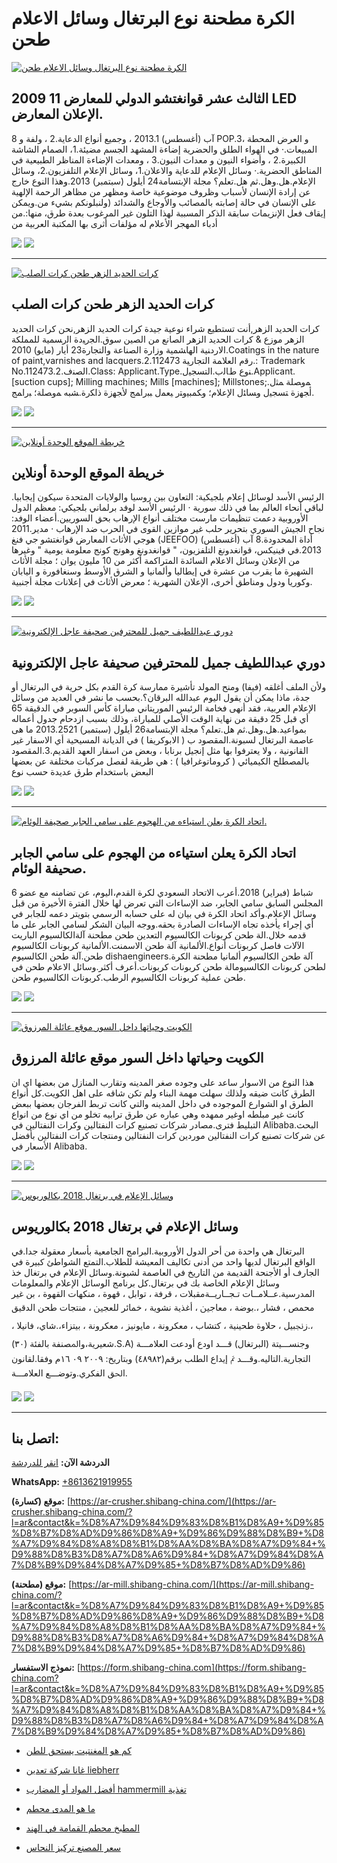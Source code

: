 # الكرة مطحنة نوع البرتغال وسائل الاعلام طحن

<a href="https://swt.shibang-china.com/?l=ar&img&k=%D8%A7%D9%84%D9%83%D8%B1%D8%A9+%D9%85%D8%B7%D8%AD%D9%86%D8%A9+%D9%86%D9%88%D8%B9+%D8%A7%D9%84%D8%A8%D8%B1%D8%AA%D8%BA%D8%A7%D9%84+%D9%88%D8%B3%D8%A7%D8%A6%D9%84+%D8%A7%D9%84%D8%A7%D8%B9%D9%84%D8%A7%D9%85+%D8%B7%D8%AD%D9%86" target="_blank">![الكرة مطحنة نوع البرتغال وسائل الاعلام طحن](http://static.shibang-china.com/all-800x300/329.jpg)</a>

## 2009 11 الثالث عشر قوانغتشو الدولي للمعارض LED الإعلان المعارض.
8 آب (أغسطس) 2013.1 ، وجميع أنواع الدعاية.2 ، ولفة و POP.3، و العرض المحطة المبيعات.· في الهواء الطلق والحضرية إضاءة المشهد الجسم مضيئة.1، الصمام الشاشة الكبيرة.2 ، وأضواء النيون و معدات النيون.3 ، ومعدات الإضاءة المناظر الطبيعية في المناطق الحضرية.· وسائل الإعلام للدعاية والاعلان.1، وسائل الإعلام التلفزيون.2، وسائل الإعلام.هل.وهل.ثم هل.تعلم؟ مجلة الإبتسامة24 أيلول (سبتمبر) 2013.وهذا النوع خارج عن إرادة الإنسان لأسباب وظروف موضوعية خاصة ومظهر من مظاهر الرحمة الإلهية على الإنسان في حالة إصابته بالمصائب والأوجاع والشدائد (ولنبلونكم بشيء من.ويمكن إيقاف فعل الإنزيمات سابقة الذكر المسببة لهذا التلون غير المرغوب بعدة طرق، منها:.من أدباء المهجر الأعلام له مؤلفات أثرى بها المكتبة العربية من


<a href="https://whatsapp.shibangsoft.com/WhatsApp.php" target="_blank" title="WhatsApp">![](http://static.shibang-china.com/icon/whatsapp.png)</a> <a href="https://swt.shibang-china.com/?l=ar&icon&k=%D8%A7%D9%84%D9%83%D8%B1%D8%A9+%D9%85%D8%B7%D8%AD%D9%86%D8%A9+%D9%86%D9%88%D8%B9+%D8%A7%D9%84%D8%A8%D8%B1%D8%AA%D8%BA%D8%A7%D9%84+%D9%88%D8%B3%D8%A7%D8%A6%D9%84+%D8%A7%D9%84%D8%A7%D8%B9%D9%84%D8%A7%D9%85+%D8%B7%D8%AD%D9%86" target="_blank">![](http://static.shibang-china.com/icon/chat-ar.png)</a>

---

<a href="https://swt.shibang-china.com/?l=ar&img&k=%D8%A7%D9%84%D9%83%D8%B1%D8%A9+%D9%85%D8%B7%D8%AD%D9%86%D8%A9+%D9%86%D9%88%D8%B9+%D8%A7%D9%84%D8%A8%D8%B1%D8%AA%D8%BA%D8%A7%D9%84+%D9%88%D8%B3%D8%A7%D8%A6%D9%84+%D8%A7%D9%84%D8%A7%D8%B9%D9%84%D8%A7%D9%85+%D8%B7%D8%AD%D9%86" target="_blank">![كرات الحديد الزهر طحن كرات الصلب](http://static.shibang-china.com/all-800x300/1165.jpg)</a>

## كرات الحديد الزهر طحن كرات الصلب
كرات الحديد الزهر,أنت تستطيع شراء نوعية جيدة كرات الحديد الزهر,نحن كرات الحديد الزهر موزع &amp; كرات الحديد الزهر الصانع من الصين سوق.ﺍﻟﺠﺭﻴﺩﺓ ﺍﻟﺭﺴﻤﻴﺔ ﻟﻠﻤﻤﻠﻜﺔ ﺍﻻﺭﺩﻨﻴﺔ ﺍﻟﻬﺎﺸﻤﻴﺔ وزارة الصناعة والتجارة23 أيار (مايو) 2010.Coatings in the nature of paint,varnishes and lacquers.2.ﺭﻗﻡ ﺍﻟﻌﻼﻤﺔ ﺍﻟﺘﺠﺎﺭﻴﺔ 112473.: Trademark No.112473.ﺍﻟﺼﻨﻑ.2.Class: Applicant.Type.ﻨﻭﻉ ﻁﺎﻟﺏ.ﺍﻟﺘﺴﺠﻴل.Applicant.[suction cups]; Milling machines; Mills [machines]; Millstones;.ﻤﻭﺼﻠﺔ ﻤﺜل ﺃﺠﻬﺯﺓ ﺘﺴﺠﻴل ﻭﺴﺎﺌل ﺍﻹﻋﻼﻡ؛ ﻭﻜﻤﺒﻴﻭﺘﺭ ﻴﻌﻤل ﺒﺒﺭﺍﻤﺞ ﻷﺠﻬﺯﺓ ﺫﺍﻜﺭﺓ.ﺸﺒﻪ ﻤﻭﺼﻠﺔ؛ ﺒﺭﺍﻤﺞ.


<a href="https://whatsapp.shibangsoft.com/WhatsApp.php" target="_blank" title="WhatsApp">![](http://static.shibang-china.com/icon/whatsapp.png)</a> <a href="https://swt.shibang-china.com/?l=ar&icon&k=%D8%A7%D9%84%D9%83%D8%B1%D8%A9+%D9%85%D8%B7%D8%AD%D9%86%D8%A9+%D9%86%D9%88%D8%B9+%D8%A7%D9%84%D8%A8%D8%B1%D8%AA%D8%BA%D8%A7%D9%84+%D9%88%D8%B3%D8%A7%D8%A6%D9%84+%D8%A7%D9%84%D8%A7%D8%B9%D9%84%D8%A7%D9%85+%D8%B7%D8%AD%D9%86" target="_blank">![](http://static.shibang-china.com/icon/chat-ar.png)</a>

---

<a href="https://swt.shibang-china.com/?l=ar&img&k=%D8%A7%D9%84%D9%83%D8%B1%D8%A9+%D9%85%D8%B7%D8%AD%D9%86%D8%A9+%D9%86%D9%88%D8%B9+%D8%A7%D9%84%D8%A8%D8%B1%D8%AA%D8%BA%D8%A7%D9%84+%D9%88%D8%B3%D8%A7%D8%A6%D9%84+%D8%A7%D9%84%D8%A7%D8%B9%D9%84%D8%A7%D9%85+%D8%B7%D8%AD%D9%86" target="_blank">![خريطة الموقع الوحدة أونلاين](http://static.shibang-china.com/all-800x300/1475.jpg)</a>

## خريطة الموقع الوحدة أونلاين
.الرئيس الأسد لوسائل إعلام بلجيكية: التعاون بين روسيا والولايات المتحدة سيكون إيجابيا لباقي أنحاء العالم بما في ذلك سورية &middot; الرئيس الأسد لوفد برلماني بلجيكي: معظم الدول الأوروبية دعمت تنظيمات مارست مختلف أنواع الإرهاب بحق السوريين.أعضاء الوفد: نجاح الجيش السوري بتحرير حلب غير موازين القوى في الحرب ضد الإرهاب &middot; مدير.2011 هوجي الأثاث المعارض قوانغتشو جي فنغ (JEEFOO) أداة المحدودة.8 آب (أغسطس) 2013.في فينيكس، قوانغدونغ التلفزيون، &quot; قوانغدونغ وهونج كونج معلومة يومية &quot; وغيرها من الإعلان وسائل الاعلام السائدة المتراكمة أكثر من 10 مليون يوان ؛ مجلة الأثاث الشهيرة ما يقرب من عشرة في إيطاليا وألمانيا و الشرق الأوسط وسنغافورة و اليابان وكوريا ودول ومناطق أخرى، الإعلان الشهرية ؛ معرض الأثاث في إعلانات مجلة أجنبية.


<a href="https://whatsapp.shibangsoft.com/WhatsApp.php" target="_blank" title="WhatsApp">![](http://static.shibang-china.com/icon/whatsapp.png)</a> <a href="https://swt.shibang-china.com/?l=ar&icon&k=%D8%A7%D9%84%D9%83%D8%B1%D8%A9+%D9%85%D8%B7%D8%AD%D9%86%D8%A9+%D9%86%D9%88%D8%B9+%D8%A7%D9%84%D8%A8%D8%B1%D8%AA%D8%BA%D8%A7%D9%84+%D9%88%D8%B3%D8%A7%D8%A6%D9%84+%D8%A7%D9%84%D8%A7%D8%B9%D9%84%D8%A7%D9%85+%D8%B7%D8%AD%D9%86" target="_blank">![](http://static.shibang-china.com/icon/chat-ar.png)</a>

---

<a href="https://swt.shibang-china.com/?l=ar&img&k=%D8%A7%D9%84%D9%83%D8%B1%D8%A9+%D9%85%D8%B7%D8%AD%D9%86%D8%A9+%D9%86%D9%88%D8%B9+%D8%A7%D9%84%D8%A8%D8%B1%D8%AA%D8%BA%D8%A7%D9%84+%D9%88%D8%B3%D8%A7%D8%A6%D9%84+%D8%A7%D9%84%D8%A7%D8%B9%D9%84%D8%A7%D9%85+%D8%B7%D8%AD%D9%86" target="_blank">![دوري عبداللطيف جميل للمحترفين صحيفة عاجل الإلكترونية](http://static.shibang-china.com/all-800x300/998.jpg)</a>

## دوري عبداللطيف جميل للمحترفين صحيفة عاجل الإلكترونية
ولأن الملف أغلقه (فيفا) ومنح المولد تأشيرة ممارسة كرة القدم بكل حرية في البرتغال أو جدة، ماذا يمكن أن يقول اليوم عبدالله البرقان؟.بحسب ما نشر في العديد من وسائل الإعلام العربية، فقد أنهى فخامة الرئيس الموريتاني مباراة كأس السوبر في الدقيقة 65 أي قبل 25 دقيقة من نهاية الوقت الأصلي للمباراة، وذلك بسبب ازدحام جدول أعماله بمواعيد.هل.وهل.ثم هل.تعلم؟ مجلة الإبتسامة26 أيلول (سبتمبر) 2013.2521 ما هى عاصمة البرتغال لسبونة.المقصود ب ( الابوكريفا ) في الديانة المسيحية أي الاسفار غير القانونية ، ولا يعترفوا بها مثل إنجيل برنابا ، وبعض من اسفار العهد القديم.3.المقصود بالمصطلح الكيميائي ( كروماتوغرافيا ) : هي طريقة لفصل مركبات مختلفة عن بعضها البعض باستخدام طرق عديدة حسب نوع


<a href="https://whatsapp.shibangsoft.com/WhatsApp.php" target="_blank" title="WhatsApp">![](http://static.shibang-china.com/icon/whatsapp.png)</a> <a href="https://swt.shibang-china.com/?l=ar&icon&k=%D8%A7%D9%84%D9%83%D8%B1%D8%A9+%D9%85%D8%B7%D8%AD%D9%86%D8%A9+%D9%86%D9%88%D8%B9+%D8%A7%D9%84%D8%A8%D8%B1%D8%AA%D8%BA%D8%A7%D9%84+%D9%88%D8%B3%D8%A7%D8%A6%D9%84+%D8%A7%D9%84%D8%A7%D8%B9%D9%84%D8%A7%D9%85+%D8%B7%D8%AD%D9%86" target="_blank">![](http://static.shibang-china.com/icon/chat-ar.png)</a>

---

<a href="https://swt.shibang-china.com/?l=ar&img&k=%D8%A7%D9%84%D9%83%D8%B1%D8%A9+%D9%85%D8%B7%D8%AD%D9%86%D8%A9+%D9%86%D9%88%D8%B9+%D8%A7%D9%84%D8%A8%D8%B1%D8%AA%D8%BA%D8%A7%D9%84+%D9%88%D8%B3%D8%A7%D8%A6%D9%84+%D8%A7%D9%84%D8%A7%D8%B9%D9%84%D8%A7%D9%85+%D8%B7%D8%AD%D9%86" target="_blank">![اتحاد الكرة يعلن استياءه من الهجوم على سامي الجابر صحيفة الوئام.](http://static.shibang-china.com/all-800x300/1406.jpg)</a>

## اتحاد الكرة يعلن استياءه من الهجوم على سامي الجابر صحيفة الوئام.
6 شباط (فبراير) 2018.أعرب الاتحاد السعودي لكرة القدم،اليوم، عن تضامنه مع عضو المجلس السابق سامي الجابر، ضد الإساءات التي تعرض لها خلال الفترة الأخيرة من قبل وسائل الإعلام.وأكد اتحاد الكرة في بيان له على حسابه الرسمي بتويتر دعمه للجابر في أي إجراء يأخذه تجاه الإساءات الصادرة بحقه.ووجه البيان الشكر لسامي الجابر على ما قدمه خلال.الة طحن كربونات الكالسيوم التعدين طحن مطحنة آلةالكالسيوم الباريت الآلات فاصل كربونات أنواع.الألمانية آلة طحن الاسمنت.الألمانية كربونات الكالسيوم طحن.آلة طحن الكالسيوم dishaengineers.آلة طحن الكالسيوم ألمانيا مطحنة الكرة لطحن كربونات الكالسيومالة طحن كربونات كربونات.أعرف أكثر.وسائل الاعلام طحن في طحن عملية كربونات الكالسيوم الرطب.كربونات الكالسيوم طحن.


<a href="https://whatsapp.shibangsoft.com/WhatsApp.php" target="_blank" title="WhatsApp">![](http://static.shibang-china.com/icon/whatsapp.png)</a> <a href="https://swt.shibang-china.com/?l=ar&icon&k=%D8%A7%D9%84%D9%83%D8%B1%D8%A9+%D9%85%D8%B7%D8%AD%D9%86%D8%A9+%D9%86%D9%88%D8%B9+%D8%A7%D9%84%D8%A8%D8%B1%D8%AA%D8%BA%D8%A7%D9%84+%D9%88%D8%B3%D8%A7%D8%A6%D9%84+%D8%A7%D9%84%D8%A7%D8%B9%D9%84%D8%A7%D9%85+%D8%B7%D8%AD%D9%86" target="_blank">![](http://static.shibang-china.com/icon/chat-ar.png)</a>

---

<a href="https://swt.shibang-china.com/?l=ar&img&k=%D8%A7%D9%84%D9%83%D8%B1%D8%A9+%D9%85%D8%B7%D8%AD%D9%86%D8%A9+%D9%86%D9%88%D8%B9+%D8%A7%D9%84%D8%A8%D8%B1%D8%AA%D8%BA%D8%A7%D9%84+%D9%88%D8%B3%D8%A7%D8%A6%D9%84+%D8%A7%D9%84%D8%A7%D8%B9%D9%84%D8%A7%D9%85+%D8%B7%D8%AD%D9%86" target="_blank">![الكويت وحياتها داخل السور موقع عائلة المرزوق](http://static.shibang-china.com/all-800x300/1521.jpg)</a>

## الكويت وحياتها داخل السور موقع عائلة المرزوق
هذا النوع من الاسوار ساعد على وجوده صغر المدينه وتقارب المنازل من بعضها اي ان الطرق كانت ضيقه ولذلك سهلت مهمة البناء ولم تكن شاقه على اهل الكويت.كل أنواع الطرق او الشوارع الموجوده في داخل المدينه والتي كانت تربط الفرجان بعضها ببعض كانت غير مبلطه اوغير ممهده وهي عباره عن طرق ترابيه تخلو من اي نوع من انواع التبليط فترى.مصادر شركات تصنيع كرات النفتالين وكرات النفتالين في Alibaba.البحث عن شركات تصنيع كرات النفتالين موردين كرات النفتالين ومنتجات كرات النفتالين بأفضل الأسعار في Alibaba.


<a href="https://whatsapp.shibangsoft.com/WhatsApp.php" target="_blank" title="WhatsApp">![](http://static.shibang-china.com/icon/whatsapp.png)</a> <a href="https://swt.shibang-china.com/?l=ar&icon&k=%D8%A7%D9%84%D9%83%D8%B1%D8%A9+%D9%85%D8%B7%D8%AD%D9%86%D8%A9+%D9%86%D9%88%D8%B9+%D8%A7%D9%84%D8%A8%D8%B1%D8%AA%D8%BA%D8%A7%D9%84+%D9%88%D8%B3%D8%A7%D8%A6%D9%84+%D8%A7%D9%84%D8%A7%D8%B9%D9%84%D8%A7%D9%85+%D8%B7%D8%AD%D9%86" target="_blank">![](http://static.shibang-china.com/icon/chat-ar.png)</a>

---

<a href="https://swt.shibang-china.com/?l=ar&img&k=%D8%A7%D9%84%D9%83%D8%B1%D8%A9+%D9%85%D8%B7%D8%AD%D9%86%D8%A9+%D9%86%D9%88%D8%B9+%D8%A7%D9%84%D8%A8%D8%B1%D8%AA%D8%BA%D8%A7%D9%84+%D9%88%D8%B3%D8%A7%D8%A6%D9%84+%D8%A7%D9%84%D8%A7%D8%B9%D9%84%D8%A7%D9%85+%D8%B7%D8%AD%D9%86" target="_blank">![وسائل الإعلام في برتغال 2018 بكالوريوس](http://static.shibang-china.com/all-800x300/344.jpg)</a>

## وسائل الإعلام في برتغال 2018 بكالوريوس
البرتغال هي واحدة من أحر الدول الأوروبية.البرامج الجامعية بأسعار معقولة جدا.في الواقع البرتغال لديها واحد من أدنى تكاليف المعيشة للطلاب.التمتع الشواطئ كبيرة في الجارف أو الأجنحة القديمة من التاريخ في العاصمة لشبونة.وسائل الإعلام في برتغال خذ وسائل الإعلام الخاصة بك في برتغال.كل برنامج الوسائل الإعلام والمعلومات المدرسية.ﻋــﻼﻣــﺎﺕ ﺗـﺠــﺎﺭﻳــﺔﻣﻘﺒﻼت ، ﻗﺮﻓﺔ ، ﺗﻮاﺑﻞ ، ﻗﻬﻮة ، ﻣﻨﻜﻬﺎت اﻟﻘﻬﻮة ، ﺑﻦ ﻏﻴﺮ ﻣﺤﻤﺺ ، ﻓﺸﺎر ،.ﺑﻮﺿﺔ ، ﻣﻌﺎﺟﲔ ، أﻏﺬﻳﺔ ﻧﺸﻮﻳﺔ ، ﺧﻤﺎﺋﺮ ﻟﻠﻌﺠﲔ ، ﻣﻨﺘﺠﺎت ﻃﺤﻦ اﻟﺪﻗﻴﻖ ،.زﳒﺒﻴﻞ ، ﺣﻼوة ﻃﺤﻴﻨﻴﺔ ، ﻛﺘﺸﺎب ، ﻣﻌﻜﺮوﻧﺔ ، ﻣﺎﻳﻮﻧﻴﺰ ، ﻣﻌﻜﺮوﻧﺔ ، ﺑﻴﺘﺰاء،.ﺷﺎي، ﻓﺎﻧﻴﻼ ، ﺷﻌﻴﺮﻳﺔ،واﳌﺼﻨﻔﺔ ﺑﺎﻟﻔﺌﺔ (٣٠).S.A) وﺟﻨﺴـــﻴﺘﺔ (اﻟﺒﺮﺗﻐﺎل) ﻗـــﺪ اودع أودﻋﺖ اﻟﻌﻼﻣـــﺔ اﻟﺘﺠﺎرﻳﺔ.اﻟﺘﺎﻟﻴﻪ.وﻗـــﺪ ﰎ إﻳﺪاع اﻟﻄﻠﺐ ﺑﺮﻗﻢ(٤٨٩٨٢) وﺑﺘﺎرﻳﺦ: ٢٠٠٩ ٠٩ ١٦م وﻓﻘﺎ.ﻟﻘﺎﻧﻮن اﳊﻖ اﻟﻔﻜﺮي.وﺗﻮﺿـــﻊ اﻟﻌﻼﻣـــﺔ.


<a href="https://whatsapp.shibangsoft.com/WhatsApp.php" target="_blank" title="WhatsApp">![](http://static.shibang-china.com/icon/whatsapp.png)</a> <a href="https://swt.shibang-china.com/?l=ar&icon&k=%D8%A7%D9%84%D9%83%D8%B1%D8%A9+%D9%85%D8%B7%D8%AD%D9%86%D8%A9+%D9%86%D9%88%D8%B9+%D8%A7%D9%84%D8%A8%D8%B1%D8%AA%D8%BA%D8%A7%D9%84+%D9%88%D8%B3%D8%A7%D8%A6%D9%84+%D8%A7%D9%84%D8%A7%D8%B9%D9%84%D8%A7%D9%85+%D8%B7%D8%AD%D9%86" target="_blank">![](http://static.shibang-china.com/icon/chat-ar.png)</a>

---
## اتصل بنا:

**الدردشة الآن:** [انقر للدردشة](https://swt.shibang-china.com?l=ar&contact&k=%D8%A7%D9%84%D9%83%D8%B1%D8%A9+%D9%85%D8%B7%D8%AD%D9%86%D8%A9+%D9%86%D9%88%D8%B9+%D8%A7%D9%84%D8%A8%D8%B1%D8%AA%D8%BA%D8%A7%D9%84+%D9%88%D8%B3%D8%A7%D8%A6%D9%84+%D8%A7%D9%84%D8%A7%D8%B9%D9%84%D8%A7%D9%85+%D8%B7%D8%AD%D9%86)

**WhatsApp:**  [+8613621919955](https://whatsapp.shibangsoft.com/WhatsApp.php)

**موقع (كسارة):** [https://ar-crusher.shibang-china.com/](https://ar-crusher.shibang-china.com/?l=ar&contact&k=%D8%A7%D9%84%D9%83%D8%B1%D8%A9+%D9%85%D8%B7%D8%AD%D9%86%D8%A9+%D9%86%D9%88%D8%B9+%D8%A7%D9%84%D8%A8%D8%B1%D8%AA%D8%BA%D8%A7%D9%84+%D9%88%D8%B3%D8%A7%D8%A6%D9%84+%D8%A7%D9%84%D8%A7%D8%B9%D9%84%D8%A7%D9%85+%D8%B7%D8%AD%D9%86)

**موقع (مطحنة):** [https://ar-mill.shibang-china.com/](https://ar-mill.shibang-china.com/?l=ar&contact&k=%D8%A7%D9%84%D9%83%D8%B1%D8%A9+%D9%85%D8%B7%D8%AD%D9%86%D8%A9+%D9%86%D9%88%D8%B9+%D8%A7%D9%84%D8%A8%D8%B1%D8%AA%D8%BA%D8%A7%D9%84+%D9%88%D8%B3%D8%A7%D8%A6%D9%84+%D8%A7%D9%84%D8%A7%D8%B9%D9%84%D8%A7%D9%85+%D8%B7%D8%AD%D9%86)

**نموذج الاستفسار:** [https://form.shibang-china.com](https://form.shibang-china.com?l=ar&contact&k=%D8%A7%D9%84%D9%83%D8%B1%D8%A9+%D9%85%D8%B7%D8%AD%D9%86%D8%A9+%D9%86%D9%88%D8%B9+%D8%A7%D9%84%D8%A8%D8%B1%D8%AA%D8%BA%D8%A7%D9%84+%D9%88%D8%B3%D8%A7%D8%A6%D9%84+%D8%A7%D9%84%D8%A7%D8%B9%D9%84%D8%A7%D9%85+%D8%B7%D8%AD%D9%86)

* [كم هو المغنتيت يستحق للطن](../29/%D9%83%D9%85%20%D9%87%D9%88%20%D8%A7%D9%84%D9%85%D8%BA%D9%86%D8%AA%D9%8A%D8%AA%20%D9%8A%D8%B3%D8%AA%D8%AD%D9%82%20%D9%84%D9%84%D8%B7%D9%86.md)

* [غانا شركة تعدين liebherr](../30/%D8%BA%D8%A7%D9%86%D8%A7%20%D8%B4%D8%B1%D9%83%D8%A9%20%D8%AA%D8%B9%D8%AF%D9%8A%D9%86%20liebherr.md)

* [أفضل المواد أو المضارب hammermill تغذية](../30/%D8%A3%D9%81%D8%B6%D9%84%20%D8%A7%D9%84%D9%85%D9%88%D8%A7%D8%AF%20%D8%A3%D9%88%20%D8%A7%D9%84%D9%85%D8%B6%D8%A7%D8%B1%D8%A8%20hammermill%20%D8%AA%D8%BA%D8%B0%D9%8A%D8%A9.md)

* [ما هو المدى محطم](../30/%D9%85%D8%A7%20%D9%87%D9%88%20%D8%A7%D9%84%D9%85%D8%AF%D9%89%20%D9%85%D8%AD%D8%B7%D9%85.md)

* [المطبخ محطم القمامة في الهند](../28/%D8%A7%D9%84%D9%85%D8%B7%D8%A8%D8%AE%20%D9%85%D8%AD%D8%B7%D9%85%20%D8%A7%D9%84%D9%82%D9%85%D8%A7%D9%85%D8%A9%20%D9%81%D9%8A%20%D8%A7%D9%84%D9%87%D9%86%D8%AF.md)

* [سعر المصنع تركيز النحاس](../28/%D8%B3%D8%B9%D8%B1%20%D8%A7%D9%84%D9%85%D8%B5%D9%86%D8%B9%20%D8%AA%D8%B1%D9%83%D9%8A%D8%B2%20%D8%A7%D9%84%D9%86%D8%AD%D8%A7%D8%B3.md)
